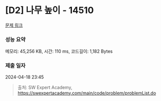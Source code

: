 # [D2] 나무 높이 - 14510 

[문제 링크](https://swexpertacademy.com/main/code/problem/problemDetail.do?contestProbId=AYFofW8qpXYDFAR4) 

### 성능 요약

메모리: 45,256 KB, 시간: 110 ms, 코드길이: 1,182 Bytes

### 제출 일자

2024-04-18 23:45



> 출처: SW Expert Academy, https://swexpertacademy.com/main/code/problem/problemList.do
